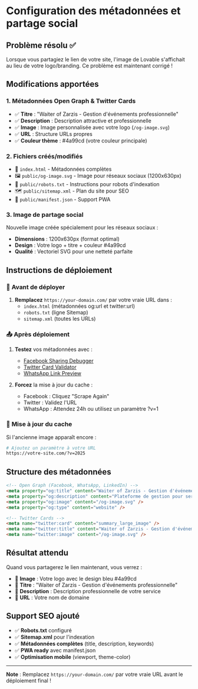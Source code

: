 # Configuration des métadonnées et partage social

## Problème résolu ✅

Lorsque vous partagiez le lien de votre site, l'image de Lovable s'affichait au lieu de votre logo/branding. Ce problème est maintenant corrigé !

## Modifications apportées

### 1. **Métadonnées Open Graph & Twitter Cards**
- ✅ **Titre** : "Waiter of Zarzis - Gestion d'événements professionnelle"
- ✅ **Description** : Description attractive et professionnelle
- ✅ **Image** : Image personnalisée avec votre logo (`/og-image.svg`)
- ✅ **URL** : Structure URLs propres
- ✅ **Couleur thème** : #4a99cd (votre couleur principale)

### 2. **Fichiers créés/modifiés**
- 📄 `index.html` - Métadonnées complètes
- 🖼️ `public/og-image.svg` - Image pour réseaux sociaux (1200x630px)
- 🤖 `public/robots.txt` - Instructions pour robots d'indexation
- 🗺️ `public/sitemap.xml` - Plan du site pour SEO
- 📱 `public/manifest.json` - Support PWA

### 3. **Image de partage social**
Nouvelle image créée spécialement pour les réseaux sociaux :
- **Dimensions** : 1200x630px (format optimal)
- **Design** : Votre logo + titre + couleur #4a99cd
- **Qualité** : Vectoriel SVG pour une netteté parfaite

## Instructions de déploiement

### 🔧 **Avant de déployer**
1. **Remplacez** `https://your-domain.com/` par votre vraie URL dans :
   - `index.html` (métadonnées og:url et twitter:url)
   - `robots.txt` (ligne Sitemap)
   - `sitemap.xml` (toutes les URLs)

### 📤 **Après déploiement**
1. **Testez** vos métadonnées avec :
   - [Facebook Sharing Debugger](https://developers.facebook.com/tools/debug/)
   - [Twitter Card Validator](https://cards-dev.twitter.com/validator)
   - [WhatsApp Link Preview](https://web.whatsapp.com/)

2. **Forcez** la mise à jour du cache :
   - Facebook : Cliquez "Scrape Again"
   - Twitter : Validez l'URL
   - WhatsApp : Attendez 24h ou utilisez un paramètre ?v=1

### 🔄 **Mise à jour du cache**
Si l'ancienne image apparaît encore :
```bash
# Ajoutez un paramètre à votre URL
https://votre-site.com/?v=2025
```

## Structure des métadonnées

```html
<!-- Open Graph (Facebook, WhatsApp, LinkedIn) -->
<meta property="og:title" content="Waiter of Zarzis - Gestion d'événements professionnelle" />
<meta property="og:description" content="Plateforme de gestion pour serveurs professionnels à Zarzis..." />
<meta property="og:image" content="/og-image.svg" />
<meta property="og:type" content="website" />

<!-- Twitter Cards -->
<meta name="twitter:card" content="summary_large_image" />
<meta name="twitter:title" content="Waiter of Zarzis - Gestion d'événements professionnelle" />
<meta name="twitter:image" content="/og-image.svg" />
```

## Résultat attendu

Quand vous partagerez le lien maintenant, vous verrez :
- 🎨 **Image** : Votre logo avec le design bleu #4a99cd
- 📝 **Titre** : "Waiter of Zarzis - Gestion d'événements professionnelle"
- 📄 **Description** : Description professionnelle de votre service
- 🔗 **URL** : Votre nom de domaine

## Support SEO ajouté

- ✅ **Robots.txt** configuré
- ✅ **Sitemap.xml** pour l'indexation
- ✅ **Métadonnées complètes** (title, description, keywords)
- ✅ **PWA ready** avec manifest.json
- ✅ **Optimisation mobile** (viewport, theme-color)

---

**Note** : Remplacez `https://your-domain.com/` par votre vraie URL avant le déploiement final !
